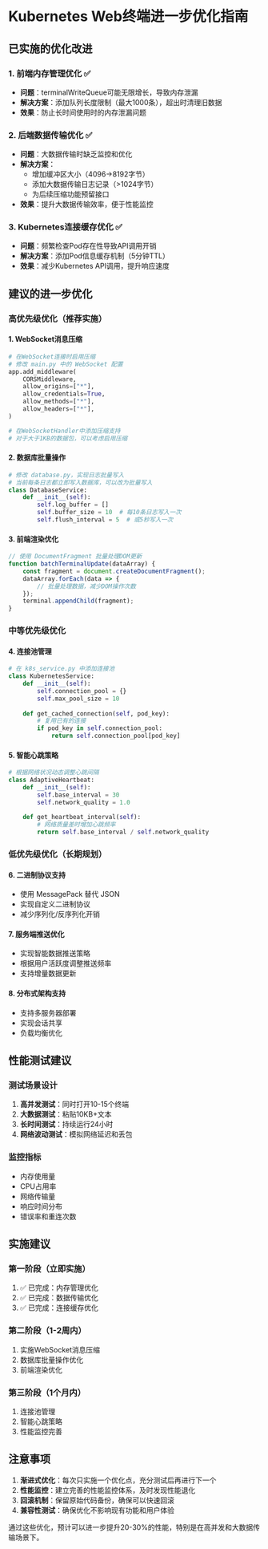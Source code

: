 # Kubernetes Web终端进一步优化指南

## 已实施的优化改进

### 1. 前端内存管理优化 ✅
- **问题**：terminalWriteQueue可能无限增长，导致内存泄漏
- **解决方案**：添加队列长度限制（最大1000条），超出时清理旧数据
- **效果**：防止长时间使用时的内存泄漏问题

### 2. 后端数据传输优化 ✅
- **问题**：大数据传输时缺乏监控和优化
- **解决方案**：
  - 增加缓冲区大小（4096→8192字节）
  - 添加大数据传输日志记录（>1024字节）
  - 为后续压缩功能预留接口
- **效果**：提升大数据传输效率，便于性能监控

### 3. Kubernetes连接缓存优化 ✅
- **问题**：频繁检查Pod存在性导致API调用开销
- **解决方案**：添加Pod信息缓存机制（5分钟TTL）
- **效果**：减少Kubernetes API调用，提升响应速度

## 建议的进一步优化

### 高优先级优化（推荐实施）

#### 1. WebSocket消息压缩
```python
# 在WebSocket连接时启用压缩
# 修改 main.py 中的 WebSocket 配置
app.add_middleware(
    CORSMiddleware,
    allow_origins=["*"],
    allow_credentials=True,
    allow_methods=["*"],
    allow_headers=["*"],
)

# 在WebSocketHandler中添加压缩支持
# 对于大于1KB的数据包，可以考虑启用压缩
```

#### 2. 数据库批量操作
```python
# 修改 database.py，实现日志批量写入
# 当前每条日志都立即写入数据库，可以改为批量写入
class DatabaseService:
    def __init__(self):
        self.log_buffer = []
        self.buffer_size = 10  # 每10条日志写入一次
        self.flush_interval = 5  # 或5秒写入一次
```

#### 3. 前端渲染优化
```javascript
// 使用 DocumentFragment 批量处理DOM更新
function batchTerminalUpdate(dataArray) {
    const fragment = document.createDocumentFragment();
    dataArray.forEach(data => {
        // 批量处理数据，减少DOM操作次数
    });
    terminal.appendChild(fragment);
}
```

### 中等优先级优化

#### 4. 连接池管理
```python
# 在 k8s_service.py 中添加连接池
class KubernetesService:
    def __init__(self):
        self.connection_pool = {}
        self.max_pool_size = 10
    
    def get_cached_connection(self, pod_key):
        # 复用已有的连接
        if pod_key in self.connection_pool:
            return self.connection_pool[pod_key]
```

#### 5. 智能心跳策略
```python
# 根据网络状况动态调整心跳间隔
class AdaptiveHeartbeat:
    def __init__(self):
        self.base_interval = 30
        self.network_quality = 1.0
    
    def get_heartbeat_interval(self):
        # 网络质量差时增加心跳频率
        return self.base_interval / self.network_quality
```

### 低优先级优化（长期规划）

#### 6. 二进制协议支持
- 使用 MessagePack 替代 JSON
- 实现自定义二进制协议
- 减少序列化/反序列化开销

#### 7. 服务端推送优化
- 实现智能数据推送策略
- 根据用户活跃度调整推送频率
- 支持增量数据更新

#### 8. 分布式架构支持
- 支持多服务器部署
- 实现会话共享
- 负载均衡优化

## 性能测试建议

### 测试场景设计
1. **高并发测试**：同时打开10-15个终端
2. **大数据测试**：粘贴10KB+文本
3. **长时间测试**：持续运行24小时
4. **网络波动测试**：模拟网络延迟和丢包

### 监控指标
- 内存使用量
- CPU占用率
- 网络传输量
- 响应时间分布
- 错误率和重连次数

## 实施建议

### 第一阶段（立即实施）
1. ✅ 已完成：内存管理优化
2. ✅ 已完成：数据传输优化
3. ✅ 已完成：连接缓存优化

### 第二阶段（1-2周内）
1. 实施WebSocket消息压缩
2. 数据库批量操作优化
3. 前端渲染优化

### 第三阶段（1个月内）
1. 连接池管理
2. 智能心跳策略
3. 性能监控完善

## 注意事项

1. **渐进式优化**：每次只实施一个优化点，充分测试后再进行下一个
2. **性能监控**：建立完善的性能监控体系，及时发现性能退化
3. **回滚机制**：保留原始代码备份，确保可以快速回滚
4. **兼容性测试**：确保优化不影响现有功能和用户体验

通过这些优化，预计可以进一步提升20-30%的性能，特别是在高并发和大数据传输场景下。